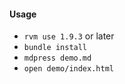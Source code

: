 #### Usage

* `rvm use 1.9.3` or later
* `bundle install`
* `mdpress demo.md`
* `open demo/index.html`

